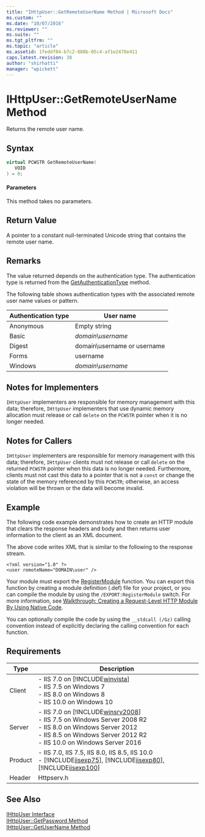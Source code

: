 ```yaml
---
title: "IHttpUser::GetRemoteUserName Method | Microsoft Docs"
ms.custom: ""
ms.date: "10/07/2016"
ms.reviewer: ""
ms.suite: ""
ms.tgt_pltfrm: ""
ms.topic: "article"
ms.assetid: 1feddf04-b7c2-888b-05c4-af1e2478e411
caps.latest.revision: 38
author: "shirhatti"
manager: "wpickett"
---
```

# IHttpUser::GetRemoteUserName Method
Returns the remote user name.  
  
## Syntax  
  
```cpp  
virtual PCWSTR GetRemoteUserName(  
   VOID  
) = 0;  
```  
  
#### Parameters  
 This method takes no parameters.  
  
## Return Value  
 A pointer to a constant null-terminated Unicode string that contains the remote user name.  
  
## Remarks  
 The value returned depends on the authentication type. The authentication type is returned from the [GetAuthenticationType](../../web-development-reference\native-code-api-reference/ihttpuser-getauthenticationtype-method.md) method.  
  
 The following table shows authentication types with the associated remote user name values or pattern.  
  
|Authentication type|User name|  
|-------------------------|---------------|  
|Anonymous|Empty string|  
|Basic|*domain*\\*username*|  
|Digest|domain\username or username|  
|Forms|username|  
|Windows|*domain*\\*username*|  
  
## Notes for Implementers  
 `IHttpUser` implementers are responsible for memory management with this data; therefore, `IHttpUser` implementers that use dynamic memory allocation must release or call `delete` on the `PCWSTR` pointer when it is no longer needed.  
  
## Notes for Callers  
 `IHttpUser` implementers are responsible for memory management with this data; therefore, `IHttpUser` clients must not release or call `delete` on the returned `PCWSTR` pointer when this data is no longer needed. Furthermore, clients must not cast this data to a pointer that is not a `const` or change the state of the memory referenced by this `PCWSTR`; otherwise, an access violation will be thrown or the data will become invalid.  
  
## Example  
 The following code example demonstrates how to create an HTTP module that clears the response headers and body and then returns user information to the client as an XML document.  
  
<!-- TODO: review snippet reference  [!CODE [IHttpUser#6](IHttpUser#6)]  -->  
  
 The above code writes XML that is similar to the following to the response stream.  
  
```  
<?xml version="1.0" ?>  
<user remoteName="DOMAIN\user" />  
```  
  
 Your module must export the [RegisterModule](../../web-development-reference\native-code-api-reference/pfn-registermodule-function.md) function. You can export this function by creating a module definition (.def) file for your project, or you can compile the module by using the `/EXPORT:RegisterModule` switch. For more information, see [Walkthrough: Creating a Request-Level HTTP Module By Using Native Code](../../web-development-reference\native-code-development-overview\walkthrough-creating-a-request-level-http-module-by-using-native-code.md).  
  
 You can optionally compile the code by using the `__stdcall (/Gz)` calling convention instead of explicitly declaring the calling convention for each function.  
  
## Requirements  
  
|Type|Description|  
|----------|-----------------|  
|Client|-   IIS 7.0 on [!INCLUDE[winvista](../../wmi-provider/includes/winvista-md.md)]<br />-   IIS 7.5 on Windows 7<br />-   IIS 8.0 on Windows 8<br />-   IIS 10.0 on Windows 10|  
|Server|-   IIS 7.0 on [!INCLUDE[winsrv2008](../../wmi-provider/includes/winsrv2008-md.md)]<br />-   IIS 7.5 on Windows Server 2008 R2<br />-   IIS 8.0 on Windows Server 2012<br />-   IIS 8.5 on Windows Server 2012 R2<br />-   IIS 10.0 on Windows Server 2016|  
|Product|-   IIS 7.0, IIS 7.5, IIS 8.0, IIS 8.5, IIS 10.0<br />-   [!INCLUDE[iisexp75](../../web-development-reference/native-code-api-reference/includes/iisexp75-md.md)], [!INCLUDE[iisexp80](../../web-development-reference/native-code-api-reference/includes/iisexp80-md.md)], [!INCLUDE[iisexp100](../../web-development-reference/native-code-api-reference/includes/iisexp100-md.md)]|  
|Header|Httpserv.h|  
  
## See Also  
 [IHttpUser Interface](../../web-development-reference\native-code-api-reference/ihttpuser-interface.md)   
 [IHttpUser::GetPassword Method](../../web-development-reference\native-code-api-reference/ihttpuser-getpassword-method.md)   
 [IHttpUser::GetUserName Method](../../web-development-reference\native-code-api-reference/ihttpuser-getusername-method.md)